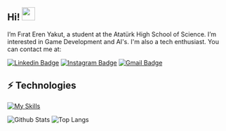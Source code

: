 ## Hi! <img src="https://raw.githubusercontent.com/aemmadi/aemmadi/master/wave.gif" width="30">

I’m Fırat Eren Yakut, a student at the Atatürk High School of Science. I’m interested in Game Development and AI's. I'm also a tech enthusiast. You can contact me at:

[![Linkedin Badge](https://img.shields.io/badge/-feyakut-blue?style=flat-square&logo=Linkedin&logoColor=white&link=https://www.linkedin.com/in/feyakut/)](https://www.linkedin.com/in/feyakut/)
[![Instagram Badge](https://img.shields.io/badge/-firaterenyakut-purple?style=flat-square&logo=instagram&logoColor=white&link=https://instagram.com/firaterenyakut/)](https://instagram.com/firaterenyakut)
[![Gmail Badge](https://img.shields.io/badge/-feyakut@gmail.com-c14438?style=flat-square&logo=Gmail&logoColor=white&link=mailto:feyakut@gmail.com)](mailto:feyakut@gmail.com)


## ⚡ Technologies


[![My Skills](https://skillicons.dev/icons?i=cs,unity,dotnet,discord,git,github,ps,pr,raspberrypi,visualstudio,vscode)](https://skillicons.dev)



![Github Stats](https://github-readme-stats.vercel.app/api?username=thexe0n&count_private=true&show_icons=true&include_all_commits=true)
![Top Langs](https://github-readme-stats.vercel.app/api/top-langs/?username=thexe0n&hide=TeX&layout=compact)
